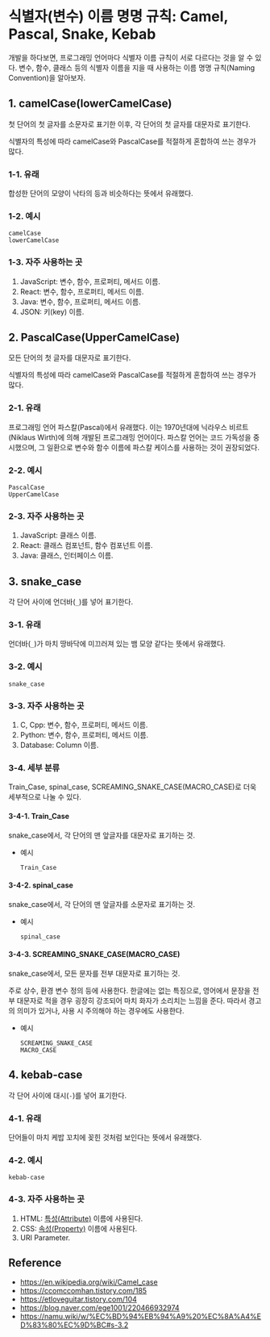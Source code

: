 # 식별자(변수) 이름 명명 규칙: Camel, Pascal, Snake, Kebab

개발을 하다보면, 프로그래밍 언어마다 식별자 이름 규칙이 서로 다르다는 것을 알 수 있다. 변수, 함수, 클래스 등의 식별자 이름을 지을 때 사용하는 이름 명명 규칙(Naming Convention)을 알아보자.

## 1. camelCase(lowerCamelCase)

첫 단어의 첫 글자를 소문자로 표기한 이후, 각 단어의 첫 글자를 대문자로 표기한다.

식별자의 특성에 따라 camelCase와 PascalCase를 적절하게 혼합하여 쓰는 경우가 많다.

### 1-1. 유래

합성한 단어의 모양이 낙타의 등과 비슷하다는 뜻에서 유래했다.

### 1-2. 예시

```text
camelCase
lowerCamelCase
```

### 1-3. 자주 사용하는 곳

1. JavaScript: 변수, 함수, 프로퍼티, 메서드 이름.
1. React: 변수, 함수, 프로퍼티, 메서드 이름.
1. Java: 변수, 함수, 프로퍼티, 메서드 이름.
1. JSON: 키(key) 이름.

## 2. PascalCase(UpperCamelCase)

모든 단어의 첫 글자를 대문자로 표기한다.

식별자의 특성에 따라 camelCase와 PascalCase를 적절하게 혼합하여 쓰는 경우가 많다.

### 2-1. 유래

프로그래밍 언어 파스칼(Pascal)에서 유래했다. 이는 1970년대에 닉라우스 비르트(Niklaus Wirth)에 의해 개발된 프로그래밍 언어이다. 파스칼 언어는 코드 가독성을 중시했으며, 그 일환으로 변수와 함수 이름에 파스칼 케이스를 사용하는 것이 권장되었다.

### 2-2. 예시

```text
PascalCase
UpperCamelCase
```

### 2-3. 자주 사용하는 곳

1. JavaScript: 클래스 이름.
1. React: 클래스 컴포넌트, 함수 컴포넌트 이름.
1. Java: 클래스, 인터페이스 이름.

## 3. snake_case

각 단어 사이에 언더바(`_`)를 넣어 표기한다.

### 3-1. 유래

언더바(`_`)가 마치 땅바닥에 미끄러져 있는 뱀 모양 같다는 뜻에서 유래했다.

### 3-2. 예시

```text
snake_case
```

### 3-3. 자주 사용하는 곳

1. C, Cpp: 변수, 함수, 프로퍼티, 메서드 이름.
1. Python: 변수, 함수, 프로퍼티, 메서드 이름.
1. Database: Column 이름.

### 3-4. 세부 분류

Train_Case, spinal_case, SCREAMING_SNAKE_CASE(MACRO_CASE)로 더욱 세부적으로 나눌 수 있다.

#### 3-4-1. Train_Case

snake_case에서, 각 단어의 맨 앞글자를 대문자로 표기하는 것.

- 예시

  ```text
  Train_Case
  ```

#### 3-4-2. spinal_case

snake_case에서, 각 단어의 맨 앞글자를 소문자로 표기하는 것.

- 예시

  ```text
  spinal_case
  ```

#### 3-4-3. SCREAMING_SNAKE_CASE(MACRO_CASE)

snake_case에서, 모든 문자를 전부 대문자로 표기하는 것.

주로 상수, 환경 변수 정의 등에 사용한다. 한글에는 없는 특징으로, 영어에서 문장을 전부 대문자로 적을 경우 굉장히 강조되어 마치 화자가 소리치는 느낌을 준다. 따라서 경고의 의미가 있거나, 사용 시 주의해야 하는 경우에도 사용한다.

- 예시

  ```text
  SCREAMING_SNAKE_CASE
  MACRO_CASE
  ```

## 4. kebab-case

각 단어 사이에 대시(`-`)를 넣어 표기한다.

### 4-1. 유래

단어들이 마치 케밥 꼬치에 꽂힌 것처럼 보인다는 뜻에서 유래했다.

### 4-2. 예시

```text
kebab-case
```

### 4-3. 자주 사용하는 곳

1. HTML: [특성(Attribute)](https://developer.mozilla.org/ko/docs/Web/HTML/Attributes) 이름에 사용된다.
1. CSS: [속성(Property)](https://developer.mozilla.org/ko/docs/Web/CSS/Reference) 이름에 사용된다.
1. URI Parameter.

## Reference

- <https://en.wikipedia.org/wiki/Camel_case>
- <https://ccomccomhan.tistory.com/185>
- <https://etloveguitar.tistory.com/104>
- <https://blog.naver.com/ege1001/220466932974>
- <https://namu.wiki/w/%EC%BD%94%EB%94%A9%20%EC%8A%A4%ED%83%80%EC%9D%BC#s-3.2>
